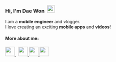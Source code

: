 ### Hi, I'm Dae Won&nbsp;&nbsp;<img src="https://raw.githubusercontent.com/MartinHeinz/MartinHeinz/master/wave.gif" width="24">

I am a <strong>mobile engineer</strong> and vlogger.<br/>
I love creating an exciting <strong>mobile apps</strong> and <strong>videos</strong>!

#### More about me:

<a href="https://youtube.com/dkchannelgaming?sub_confirmation=1" target="_blank">
  <img src="https://www.flaticon.com/svg/static/icons/svg/187/187209.svg" width="30" height="30">
</a>
&nbsp;
<a href="https://www.linkedin.com/in/dw2kim/" target="_blank" >
  <img src="https://www.flaticon.com/svg/static/icons/svg/145/145807.svg" width="30" height="30" >
</a>

<a href="https://www.daewonkim.ca/" target="_blank">
  <img src="https://www.flaticon.com/svg/static/icons/svg/3681/3681921.svg" width="30" height="30">
</a>


<a href="https://www.daewonstudio.com/" target="_blank">
  <img src="https://www.flaticon.com/svg/static/icons/svg/3616/3616049.svg" width="30" height="30">
</a>


